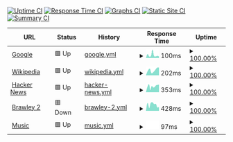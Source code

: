 [![Uptime CI](https://github.com/youngcaptains/upptime/workflows/Uptime%20CI/badge.svg)](https://github.com/youngcaptains/upptime/actions?query=workflow%3A%22Uptime+CI%22)
[![Response Time CI](https://github.com/youngcaptains/upptime/workflows/Response%20Time%20CI/badge.svg)](https://github.com/youngcaptains/upptime/actions?query=workflow%3A%22Response+Time+CI%22)
[![Graphs CI](https://github.com/youngcaptains/upptime/workflows/Graphs%20CI/badge.svg)](https://github.com/youngcaptains/upptime/actions?query=workflow%3A%22Graphs+CI%22)
[![Static Site CI](https://github.com/youngcaptains/upptime/workflows/Static%20Site%20CI/badge.svg)](https://github.com/youngcaptains/upptime/actions?query=workflow%3A%22Static+Site+CI%22)
[![Summary CI](https://github.com/youngcaptains/upptime/workflows/Summary%20CI/badge.svg)](https://github.com/youngcaptains/upptime/actions?query=workflow%3A%22Summary+CI%22)

<!--start: status pages-->
<!-- This summary is generated by Upptime (https://github.com/upptime/upptime) -->
<!-- Do not edit this manually, your changes will be overwritten -->
<!-- prettier-ignore -->
| URL | Status | History | Response Time | Uptime |
| --- | ------ | ------- | ------------- | ------ |
| <img alt="" src="https://icons.duckduckgo.com/ip3/www.google.com.ico" height="13"> [Google](https://www.google.com) | 🟩 Up | [google.yml](https://github.com/youngcaptains/upptime/commits/HEAD/history/google.yml) | <details><summary><img alt="Response time graph" src="./graphs/google/response-time-week.png" height="20"> 100ms</summary><br><a href="https://youngcaptains.github.io/upptime/history/google"><img alt="Response time 95" src="https://img.shields.io/endpoint?url=https%3A%2F%2Fraw.githubusercontent.com%2Fyoungcaptains%2Fupptime%2FHEAD%2Fapi%2Fgoogle%2Fresponse-time.json"></a><br><a href="https://youngcaptains.github.io/upptime/history/google"><img alt="24-hour response time 57" src="https://img.shields.io/endpoint?url=https%3A%2F%2Fraw.githubusercontent.com%2Fyoungcaptains%2Fupptime%2FHEAD%2Fapi%2Fgoogle%2Fresponse-time-day.json"></a><br><a href="https://youngcaptains.github.io/upptime/history/google"><img alt="7-day response time 100" src="https://img.shields.io/endpoint?url=https%3A%2F%2Fraw.githubusercontent.com%2Fyoungcaptains%2Fupptime%2FHEAD%2Fapi%2Fgoogle%2Fresponse-time-week.json"></a><br><a href="https://youngcaptains.github.io/upptime/history/google"><img alt="30-day response time 98" src="https://img.shields.io/endpoint?url=https%3A%2F%2Fraw.githubusercontent.com%2Fyoungcaptains%2Fupptime%2FHEAD%2Fapi%2Fgoogle%2Fresponse-time-month.json"></a><br><a href="https://youngcaptains.github.io/upptime/history/google"><img alt="1-year response time 97" src="https://img.shields.io/endpoint?url=https%3A%2F%2Fraw.githubusercontent.com%2Fyoungcaptains%2Fupptime%2FHEAD%2Fapi%2Fgoogle%2Fresponse-time-year.json"></a></details> | <details><summary><a href="https://youngcaptains.github.io/upptime/history/google">100.00%</a></summary><a href="https://youngcaptains.github.io/upptime/history/google"><img alt="All-time uptime 100.00%" src="https://img.shields.io/endpoint?url=https%3A%2F%2Fraw.githubusercontent.com%2Fyoungcaptains%2Fupptime%2FHEAD%2Fapi%2Fgoogle%2Fuptime.json"></a><br><a href="https://youngcaptains.github.io/upptime/history/google"><img alt="24-hour uptime 100.00%" src="https://img.shields.io/endpoint?url=https%3A%2F%2Fraw.githubusercontent.com%2Fyoungcaptains%2Fupptime%2FHEAD%2Fapi%2Fgoogle%2Fuptime-day.json"></a><br><a href="https://youngcaptains.github.io/upptime/history/google"><img alt="7-day uptime 100.00%" src="https://img.shields.io/endpoint?url=https%3A%2F%2Fraw.githubusercontent.com%2Fyoungcaptains%2Fupptime%2FHEAD%2Fapi%2Fgoogle%2Fuptime-week.json"></a><br><a href="https://youngcaptains.github.io/upptime/history/google"><img alt="30-day uptime 100.00%" src="https://img.shields.io/endpoint?url=https%3A%2F%2Fraw.githubusercontent.com%2Fyoungcaptains%2Fupptime%2FHEAD%2Fapi%2Fgoogle%2Fuptime-month.json"></a><br><a href="https://youngcaptains.github.io/upptime/history/google"><img alt="1-year uptime 100.00%" src="https://img.shields.io/endpoint?url=https%3A%2F%2Fraw.githubusercontent.com%2Fyoungcaptains%2Fupptime%2FHEAD%2Fapi%2Fgoogle%2Fuptime-year.json"></a></details>
| <img alt="" src="https://icons.duckduckgo.com/ip3/en.wikipedia.org.ico" height="13"> [Wikipedia](https://en.wikipedia.org) | 🟩 Up | [wikipedia.yml](https://github.com/youngcaptains/upptime/commits/HEAD/history/wikipedia.yml) | <details><summary><img alt="Response time graph" src="./graphs/wikipedia/response-time-week.png" height="20"> 202ms</summary><br><a href="https://youngcaptains.github.io/upptime/history/wikipedia"><img alt="Response time 211" src="https://img.shields.io/endpoint?url=https%3A%2F%2Fraw.githubusercontent.com%2Fyoungcaptains%2Fupptime%2FHEAD%2Fapi%2Fwikipedia%2Fresponse-time.json"></a><br><a href="https://youngcaptains.github.io/upptime/history/wikipedia"><img alt="24-hour response time 150" src="https://img.shields.io/endpoint?url=https%3A%2F%2Fraw.githubusercontent.com%2Fyoungcaptains%2Fupptime%2FHEAD%2Fapi%2Fwikipedia%2Fresponse-time-day.json"></a><br><a href="https://youngcaptains.github.io/upptime/history/wikipedia"><img alt="7-day response time 202" src="https://img.shields.io/endpoint?url=https%3A%2F%2Fraw.githubusercontent.com%2Fyoungcaptains%2Fupptime%2FHEAD%2Fapi%2Fwikipedia%2Fresponse-time-week.json"></a><br><a href="https://youngcaptains.github.io/upptime/history/wikipedia"><img alt="30-day response time 228" src="https://img.shields.io/endpoint?url=https%3A%2F%2Fraw.githubusercontent.com%2Fyoungcaptains%2Fupptime%2FHEAD%2Fapi%2Fwikipedia%2Fresponse-time-month.json"></a><br><a href="https://youngcaptains.github.io/upptime/history/wikipedia"><img alt="1-year response time 211" src="https://img.shields.io/endpoint?url=https%3A%2F%2Fraw.githubusercontent.com%2Fyoungcaptains%2Fupptime%2FHEAD%2Fapi%2Fwikipedia%2Fresponse-time-year.json"></a></details> | <details><summary><a href="https://youngcaptains.github.io/upptime/history/wikipedia">100.00%</a></summary><a href="https://youngcaptains.github.io/upptime/history/wikipedia"><img alt="All-time uptime 100.00%" src="https://img.shields.io/endpoint?url=https%3A%2F%2Fraw.githubusercontent.com%2Fyoungcaptains%2Fupptime%2FHEAD%2Fapi%2Fwikipedia%2Fuptime.json"></a><br><a href="https://youngcaptains.github.io/upptime/history/wikipedia"><img alt="24-hour uptime 100.00%" src="https://img.shields.io/endpoint?url=https%3A%2F%2Fraw.githubusercontent.com%2Fyoungcaptains%2Fupptime%2FHEAD%2Fapi%2Fwikipedia%2Fuptime-day.json"></a><br><a href="https://youngcaptains.github.io/upptime/history/wikipedia"><img alt="7-day uptime 100.00%" src="https://img.shields.io/endpoint?url=https%3A%2F%2Fraw.githubusercontent.com%2Fyoungcaptains%2Fupptime%2FHEAD%2Fapi%2Fwikipedia%2Fuptime-week.json"></a><br><a href="https://youngcaptains.github.io/upptime/history/wikipedia"><img alt="30-day uptime 100.00%" src="https://img.shields.io/endpoint?url=https%3A%2F%2Fraw.githubusercontent.com%2Fyoungcaptains%2Fupptime%2FHEAD%2Fapi%2Fwikipedia%2Fuptime-month.json"></a><br><a href="https://youngcaptains.github.io/upptime/history/wikipedia"><img alt="1-year uptime 100.00%" src="https://img.shields.io/endpoint?url=https%3A%2F%2Fraw.githubusercontent.com%2Fyoungcaptains%2Fupptime%2FHEAD%2Fapi%2Fwikipedia%2Fuptime-year.json"></a></details>
| <img alt="" src="https://icons.duckduckgo.com/ip3/news.ycombinator.com.ico" height="13"> [Hacker News](https://news.ycombinator.com) | 🟩 Up | [hacker-news.yml](https://github.com/youngcaptains/upptime/commits/HEAD/history/hacker-news.yml) | <details><summary><img alt="Response time graph" src="./graphs/hacker-news/response-time-week.png" height="20"> 353ms</summary><br><a href="https://youngcaptains.github.io/upptime/history/hacker-news"><img alt="Response time 308" src="https://img.shields.io/endpoint?url=https%3A%2F%2Fraw.githubusercontent.com%2Fyoungcaptains%2Fupptime%2FHEAD%2Fapi%2Fhacker-news%2Fresponse-time.json"></a><br><a href="https://youngcaptains.github.io/upptime/history/hacker-news"><img alt="24-hour response time 436" src="https://img.shields.io/endpoint?url=https%3A%2F%2Fraw.githubusercontent.com%2Fyoungcaptains%2Fupptime%2FHEAD%2Fapi%2Fhacker-news%2Fresponse-time-day.json"></a><br><a href="https://youngcaptains.github.io/upptime/history/hacker-news"><img alt="7-day response time 353" src="https://img.shields.io/endpoint?url=https%3A%2F%2Fraw.githubusercontent.com%2Fyoungcaptains%2Fupptime%2FHEAD%2Fapi%2Fhacker-news%2Fresponse-time-week.json"></a><br><a href="https://youngcaptains.github.io/upptime/history/hacker-news"><img alt="30-day response time 332" src="https://img.shields.io/endpoint?url=https%3A%2F%2Fraw.githubusercontent.com%2Fyoungcaptains%2Fupptime%2FHEAD%2Fapi%2Fhacker-news%2Fresponse-time-month.json"></a><br><a href="https://youngcaptains.github.io/upptime/history/hacker-news"><img alt="1-year response time 302" src="https://img.shields.io/endpoint?url=https%3A%2F%2Fraw.githubusercontent.com%2Fyoungcaptains%2Fupptime%2FHEAD%2Fapi%2Fhacker-news%2Fresponse-time-year.json"></a></details> | <details><summary><a href="https://youngcaptains.github.io/upptime/history/hacker-news">100.00%</a></summary><a href="https://youngcaptains.github.io/upptime/history/hacker-news"><img alt="All-time uptime 100.00%" src="https://img.shields.io/endpoint?url=https%3A%2F%2Fraw.githubusercontent.com%2Fyoungcaptains%2Fupptime%2FHEAD%2Fapi%2Fhacker-news%2Fuptime.json"></a><br><a href="https://youngcaptains.github.io/upptime/history/hacker-news"><img alt="24-hour uptime 100.00%" src="https://img.shields.io/endpoint?url=https%3A%2F%2Fraw.githubusercontent.com%2Fyoungcaptains%2Fupptime%2FHEAD%2Fapi%2Fhacker-news%2Fuptime-day.json"></a><br><a href="https://youngcaptains.github.io/upptime/history/hacker-news"><img alt="7-day uptime 100.00%" src="https://img.shields.io/endpoint?url=https%3A%2F%2Fraw.githubusercontent.com%2Fyoungcaptains%2Fupptime%2FHEAD%2Fapi%2Fhacker-news%2Fuptime-week.json"></a><br><a href="https://youngcaptains.github.io/upptime/history/hacker-news"><img alt="30-day uptime 100.00%" src="https://img.shields.io/endpoint?url=https%3A%2F%2Fraw.githubusercontent.com%2Fyoungcaptains%2Fupptime%2FHEAD%2Fapi%2Fhacker-news%2Fuptime-month.json"></a><br><a href="https://youngcaptains.github.io/upptime/history/hacker-news"><img alt="1-year uptime 100.00%" src="https://img.shields.io/endpoint?url=https%3A%2F%2Fraw.githubusercontent.com%2Fyoungcaptains%2Fupptime%2FHEAD%2Fapi%2Fhacker-news%2Fuptime-year.json"></a></details>
| <img alt="" src="https://icons.duckduckgo.com/ip3/cruelajarevents.teambrawley.repl.co.ico" height="13"> [Brawley 2](https://cruelajarevents.teambrawley.repl.co/) | 🟥 Down | [brawley-2.yml](https://github.com/youngcaptains/upptime/commits/HEAD/history/brawley-2.yml) | <details><summary><img alt="Response time graph" src="./graphs/brawley-2/response-time-week.png" height="20"> 428ms</summary><br><a href="https://youngcaptains.github.io/upptime/history/brawley-2"><img alt="Response time 450" src="https://img.shields.io/endpoint?url=https%3A%2F%2Fraw.githubusercontent.com%2Fyoungcaptains%2Fupptime%2FHEAD%2Fapi%2Fbrawley-2%2Fresponse-time.json"></a><br><a href="https://youngcaptains.github.io/upptime/history/brawley-2"><img alt="24-hour response time 143" src="https://img.shields.io/endpoint?url=https%3A%2F%2Fraw.githubusercontent.com%2Fyoungcaptains%2Fupptime%2FHEAD%2Fapi%2Fbrawley-2%2Fresponse-time-day.json"></a><br><a href="https://youngcaptains.github.io/upptime/history/brawley-2"><img alt="7-day response time 428" src="https://img.shields.io/endpoint?url=https%3A%2F%2Fraw.githubusercontent.com%2Fyoungcaptains%2Fupptime%2FHEAD%2Fapi%2Fbrawley-2%2Fresponse-time-week.json"></a><br><a href="https://youngcaptains.github.io/upptime/history/brawley-2"><img alt="30-day response time 450" src="https://img.shields.io/endpoint?url=https%3A%2F%2Fraw.githubusercontent.com%2Fyoungcaptains%2Fupptime%2FHEAD%2Fapi%2Fbrawley-2%2Fresponse-time-month.json"></a><br><a href="https://youngcaptains.github.io/upptime/history/brawley-2"><img alt="1-year response time 450" src="https://img.shields.io/endpoint?url=https%3A%2F%2Fraw.githubusercontent.com%2Fyoungcaptains%2Fupptime%2FHEAD%2Fapi%2Fbrawley-2%2Fresponse-time-year.json"></a></details> | <details><summary><a href="https://youngcaptains.github.io/upptime/history/brawley-2">100.00%</a></summary><a href="https://youngcaptains.github.io/upptime/history/brawley-2"><img alt="All-time uptime 100.00%" src="https://img.shields.io/endpoint?url=https%3A%2F%2Fraw.githubusercontent.com%2Fyoungcaptains%2Fupptime%2FHEAD%2Fapi%2Fbrawley-2%2Fuptime.json"></a><br><a href="https://youngcaptains.github.io/upptime/history/brawley-2"><img alt="24-hour uptime 100.00%" src="https://img.shields.io/endpoint?url=https%3A%2F%2Fraw.githubusercontent.com%2Fyoungcaptains%2Fupptime%2FHEAD%2Fapi%2Fbrawley-2%2Fuptime-day.json"></a><br><a href="https://youngcaptains.github.io/upptime/history/brawley-2"><img alt="7-day uptime 100.00%" src="https://img.shields.io/endpoint?url=https%3A%2F%2Fraw.githubusercontent.com%2Fyoungcaptains%2Fupptime%2FHEAD%2Fapi%2Fbrawley-2%2Fuptime-week.json"></a><br><a href="https://youngcaptains.github.io/upptime/history/brawley-2"><img alt="30-day uptime 100.00%" src="https://img.shields.io/endpoint?url=https%3A%2F%2Fraw.githubusercontent.com%2Fyoungcaptains%2Fupptime%2FHEAD%2Fapi%2Fbrawley-2%2Fuptime-month.json"></a><br><a href="https://youngcaptains.github.io/upptime/history/brawley-2"><img alt="1-year uptime 100.00%" src="https://img.shields.io/endpoint?url=https%3A%2F%2Fraw.githubusercontent.com%2Fyoungcaptains%2Fupptime%2FHEAD%2Fapi%2Fbrawley-2%2Fuptime-year.json"></a></details>
| <img alt="" src="https://icons.duckduckgo.com/ip3/music.youtube.com.ico" height="13"> [Music](https://music.youtube.com) | 🟩 Up | [music.yml](https://github.com/youngcaptains/upptime/commits/HEAD/history/music.yml) | <details><summary><img alt="Response time graph" src="./graphs/music/response-time-week.png" height="20"> 97ms</summary><br><a href="https://youngcaptains.github.io/upptime/history/music"><img alt="Response time 99" src="https://img.shields.io/endpoint?url=https%3A%2F%2Fraw.githubusercontent.com%2Fyoungcaptains%2Fupptime%2FHEAD%2Fapi%2Fmusic%2Fresponse-time.json"></a><br><a href="https://youngcaptains.github.io/upptime/history/music"><img alt="24-hour response time 64" src="https://img.shields.io/endpoint?url=https%3A%2F%2Fraw.githubusercontent.com%2Fyoungcaptains%2Fupptime%2FHEAD%2Fapi%2Fmusic%2Fresponse-time-day.json"></a><br><a href="https://youngcaptains.github.io/upptime/history/music"><img alt="7-day response time 97" src="https://img.shields.io/endpoint?url=https%3A%2F%2Fraw.githubusercontent.com%2Fyoungcaptains%2Fupptime%2FHEAD%2Fapi%2Fmusic%2Fresponse-time-week.json"></a><br><a href="https://youngcaptains.github.io/upptime/history/music"><img alt="30-day response time 99" src="https://img.shields.io/endpoint?url=https%3A%2F%2Fraw.githubusercontent.com%2Fyoungcaptains%2Fupptime%2FHEAD%2Fapi%2Fmusic%2Fresponse-time-month.json"></a><br><a href="https://youngcaptains.github.io/upptime/history/music"><img alt="1-year response time 99" src="https://img.shields.io/endpoint?url=https%3A%2F%2Fraw.githubusercontent.com%2Fyoungcaptains%2Fupptime%2FHEAD%2Fapi%2Fmusic%2Fresponse-time-year.json"></a></details> | <details><summary><a href="https://youngcaptains.github.io/upptime/history/music">100.00%</a></summary><a href="https://youngcaptains.github.io/upptime/history/music"><img alt="All-time uptime 100.00%" src="https://img.shields.io/endpoint?url=https%3A%2F%2Fraw.githubusercontent.com%2Fyoungcaptains%2Fupptime%2FHEAD%2Fapi%2Fmusic%2Fuptime.json"></a><br><a href="https://youngcaptains.github.io/upptime/history/music"><img alt="24-hour uptime 100.00%" src="https://img.shields.io/endpoint?url=https%3A%2F%2Fraw.githubusercontent.com%2Fyoungcaptains%2Fupptime%2FHEAD%2Fapi%2Fmusic%2Fuptime-day.json"></a><br><a href="https://youngcaptains.github.io/upptime/history/music"><img alt="7-day uptime 100.00%" src="https://img.shields.io/endpoint?url=https%3A%2F%2Fraw.githubusercontent.com%2Fyoungcaptains%2Fupptime%2FHEAD%2Fapi%2Fmusic%2Fuptime-week.json"></a><br><a href="https://youngcaptains.github.io/upptime/history/music"><img alt="30-day uptime 100.00%" src="https://img.shields.io/endpoint?url=https%3A%2F%2Fraw.githubusercontent.com%2Fyoungcaptains%2Fupptime%2FHEAD%2Fapi%2Fmusic%2Fuptime-month.json"></a><br><a href="https://youngcaptains.github.io/upptime/history/music"><img alt="1-year uptime 100.00%" src="https://img.shields.io/endpoint?url=https%3A%2F%2Fraw.githubusercontent.com%2Fyoungcaptains%2Fupptime%2FHEAD%2Fapi%2Fmusic%2Fuptime-year.json"></a></details>

<!--end: status pages-->
